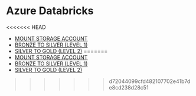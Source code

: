 # Azure Databricks
<<<<<<< HEAD
- <a href="StorageAccMount.ipynb">MOUNT STORAGE ACCOUNT</a>
- <a href="Transformation.ipynb">BRONZE TO SILVER (LEVEL 1)</a>
- <a href="Transformation.ipynb">SILVER TO GOLD (LEVEL 2)</a>
=======
- <a href="Azure Databricks/StorageAccMount.ipynb">MOUNT STORAGE ACCOUNT</a>
- <a href="Azure Databricks/Level 1 Transformation.ipynb">BRONZE TO SILVER (LEVEL 1)</a>
- <a href="Azure Databricks/Level 2 Transformation.ipynb">SILVER TO GOLD (LEVEL 2)</a>
>>>>>>> d72044099cfd482107702e41b7de8cd238d28c51
